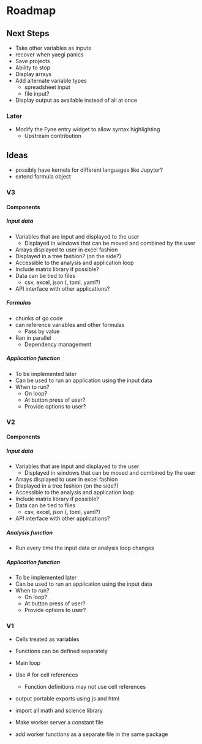 # Roadmap

## Next Steps

- Take other variables as inputs
- recover when yaegi panics
- Save projects
- Ability to stop
- Display arrays
- Add alternate variable types
	- spreadsheet input
	- file input?
- Display output as available instead of all at once

### Later

- Modify the Fyne entry widget to allow syntax highlighting
	- Upstream contribution

## Ideas

- possibly have kernels for different languages like Jupyter?
- extend formula object

### V3

#### Components

##### Input data

- Variables that are input and displayed to the user
	- Displayed in windows that can be moved and combined by the user
- Arrays displayed to user in excel fashion
- Displayed in a tree fashion? (on the side?)
- Accessible to the analysis and application loop
- Include matrix library if possible?
- Data can be tied to files
	- csv, excel, json (, toml, yaml?)
- API interface with other applications?

##### Formulas

- chunks of go code
- can reference variables and other formulas
	- Pass by value
- Ran in parallel
	- Dependency management

##### Application function

- To be implemented later
- Can be used to run an application using the input data
- When to run?
	- On loop?
	- At button press of user?
	- Provide options to user?

### V2

#### Components

##### Input data

- Variables that are input and displayed to the user
	- Displayed in windows that can be moved and combined by the user
- Arrays displayed to user in excel fashion
- Displayed in a tree fashion (on the side?)
- Accessible to the analysis and application loop
- Include matrix library if possible?
- Data can be tied to files
	- csv, excel, json (, toml, yaml?)
- API interface with other applications?

##### Analysis function

- Run every time the input data or analysis loop changes

##### Application function

- To be implemented later
- Can be used to run an application using the input data
- When to run?
	- On loop?
	- At button press of user?
	- Provide options to user?

### V1

- Cells treated as variables
- Functions can be defined separately
- Main loop
- Use # for cell references
	- Function definitions may not use cell references

- output portable exports using js and html

- import all math and science library
- Make worker server a constant file
- add worker functions as a separate file in the same package

